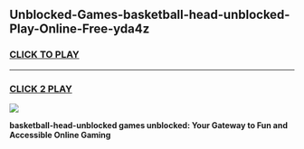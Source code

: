 
## Unblocked-Games-basketball-head-unblocked-Play-Online-Free-yda4z
<h3>
<a href="https://premium76.site?title=basketball-head-unblocked&ref=26A">CLICK TO PLAY</a></h3>
<hr>

<h3>
<a href="https://premium76.site?title=basketball-head-unblocked&ref=26A">CLICK 2 PLAY</a>
  
</h3>

<a href="https://premium76.site?title=basketball-head-unblocked&ref=26A"><img src="https://clearcache.store/games.png"></a>


**basketball-head-unblocked games unblocked: Your Gateway to Fun and Accessible Online Gaming**
